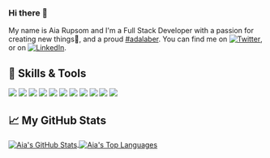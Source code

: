 ### Hi there 👋

My name is Aia Rupsom and I'm a Full Stack Developer with a passion for creating new things🌱, and a proud [#adalaber](https://adalab.es/). You can find me on [![Twitter][1.2]][1], or on [![LinkedIn][2.2]][2].

## 🔧 Skills & Tools

![](https://img.shields.io/badge/Code-JavaScript-informational?style=flat&logo=javascript&logoColor=white&color=8665a1&labelColor=04111f)
![](https://img.shields.io/badge/Code-React-informational?style=flat&logo=react&logoColor=white&color=8665a1&labelColor=04111f)
![](https://img.shields.io/badge/Code-Html-informational?style=flat&logo=html5&logoColor=white&color=8665a1&labelColor=04111f)
![](https://img.shields.io/badge/Code-CSS-informational?style=flat&logo=css3&logoColor=white&color=8665a1&labelColor=04111f)
![](https://img.shields.io/badge/Code-Node-informational?style=flat&logo=node.js&logoColor=white&color=8665a1&labelColor=04111f)
![](https://img.shields.io/badge/Code-MongoDB-informational?style=flat&logo=mongodb&logoColor=white&color=8665a1&labelColor=04111f)
![](https://img.shields.io/badge/Tools-Docker-informational?style=flat&logo=docker&logoColor=white&color=8665a1&labelColor=04111f)
![](https://img.shields.io/badge/Tools-Kubernetes-informational?style=flat&logo=kubernetes&logoColor=white&color=8665a1&labelColor=04111f)
![](https://img.shields.io/badge/OS-Linux-informational?style=flat&logo=linux&logoColor=white&color=8665a1&labelColor=04111f)
![](https://img.shields.io/badge/Editor-VScode-informational?style=flat&logo=visual-studio-code&logoColor=white&color=8665a1&labelColor=04111f)
![](https://img.shields.io/badge/Shell-Bash-informational?style=flat&logo=gnu-bash&logoColor=white&color=8665a1&labelColor=04111f)

## &#x1f4c8; My GitHub Stats

<a href="https://github.com/AiaRup/AiaRup">
  <img align="center" src="https://github-readme-stats.vercel.app/api?username=AiaRup&show_icons=true&count_private=true&theme=nightowl" alt="Aia's GitHub Stats"/>
</a>
<a href="https://github.com/AiaRup/AiaRup">
  <img align="center" src="https://github-readme-stats.vercel.app/api/top-langs/?username=AiaRup&layout=compact&theme=nightowl" alt="Aia's Top Languages" />
</a>

[1.2]: http://i.imgur.com/wWzX9uB.png
[2.2]: https://raw.githubusercontent.com/MartinHeinz/MartinHeinz/master/linkedin-3-16.png
[1]: https://twitter.com/AiaRupsom
[2]: https://www.linkedin.com/in/aia-rupsom

<!--
**AiaRup/AiaRup** is a ✨ _special_ ✨ repository because its `README.md` (this file) appears on your GitHub profile.

Here are some ideas to get you started:

- 🔭 I’m currently working on ...
- 🌱 I’m currently learning ...
- 👯 I’m looking to collaborate on ...
- 🤔 I’m looking for help with ...
- 💬 Ask me about ...
- 📫 How to reach me: ...
- 😄 Pronouns: ...
- ⚡ Fun fact: ...
-->
